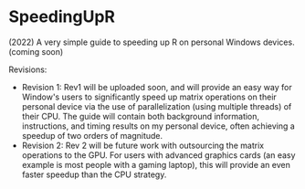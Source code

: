 # SpeedingUpR
(2022) A very simple guide to speeding up R on personal Windows devices. (coming soon) 

Revisions: 
* Revision 1: Rev1 will be uploaded soon, and will provide an easy way for Window's users to significantly speed up matrix operations on their personal device via the use of parallelization (using multiple threads) of their CPU. The guide will contain both background information, instructions, and timing results on my personal device, often achieving a speedup of two orders of magnitude. 
* Revision 2: Rev 2 will be future work with outsourcing the matrix operations to the GPU. For users with advanced graphics cards (an easy example is most people with a gaming laptop), this will provide an even faster speedup than the CPU strategy. 
